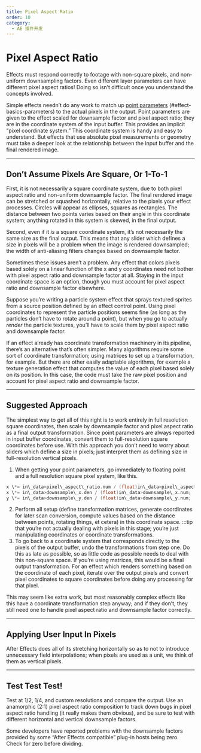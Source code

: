 ```yaml
---
title: Pixel Aspect Ratio
order: 10
category:
  - AE 插件开发
---
```


# Pixel Aspect Ratio

Effects must respond correctly to footage with non-square pixels, and non-uniform downsampling factors. Even different layer parameters can have different pixel aspect ratios! Doing so isn’t difficult once you understand the concepts involved.

Simple effects needn’t do any work to match up [point parameters](../effect-basics/parameters.html) (#effect-basics-parameters) to the actual pixels in the output. Point parameters are given to the effect scaled for downsample factor and pixel aspect ratio; they are in the coordinate system of the input buffer. This provides an implicit “pixel coordinate system.” This coordinate system is handy and easy to understand. But effects that use absolute pixel measurements or geometry must take a deeper look at the relationship between the input buffer and the final rendered image.

---

## Don’t Assume Pixels Are Square, Or 1-To-1

First, it is not necessarily a square coordinate system, due to both pixel aspect ratio and non-uniform downsample factor. The final rendered image can be stretched or squashed horizontally, relative to the pixels your effect processes. Circles will appear as ellipses, squares as rectangles. The distance between two points varies based on their angle in this coordinate system; anything rotated in this system is skewed, in the final output.

Second, even if it _is_ a square coordinate system, it’s not necessarily the same size as the final output. This means that any slider which defines a size in pixels will be a problem when the image is rendered downsampled; the width of anti-aliasing filters changes based on downsample factor.

Sometimes these issues aren’t a problem. Any effect that colors pixels based solely on a linear function of the x and y coordinates need not bother with pixel aspect ratio and downsample factor at all. Staying in the input coordinate space is an option, though you must account for pixel aspect ratio and downsample factor elsewhere.

Suppose you’re writing a particle system effect that sprays textured sprites from a source position defined by an effect control point. Using pixel coordinates to represent the particle positions seems fine (as long as the particles don’t have to rotate around a point), but when you go to actually _render_ the particle textures, you’ll have to scale them by pixel aspect ratio and downsample factor.

If an effect already has coordinate transformation machinery in its pipeline, there’s an alternative that’s often simpler. Many algorithms require some sort of coordinate transformation; using matrices to set up a transformation, for example. But there are other easily adaptable algorithms, for example a texture generation effect that computes the value of each pixel based solely on its position. In this case, the code must take the raw pixel position and account for pixel aspect ratio and downsample factor.

---

## Suggested Approach

The simplest way to get all of this right is to work entirely in full resolution square coordinates, then scale by downsample factor and pixel aspect ratio as a final output transformation. Since point parameters are always reported in input buffer coordinates, convert them to full-resolution square coordinates before use. With this approach you don’t need to worry about sliders which define a size in pixels; just interpret them as defining size in full-resolution vertical pixels.

1. When getting your point parameters, go immediately to floating point and a full resolution square pixel system, like this.

```cpp
x \*= in\_data>pixel\_aspect\_ratio.num / (float)in\_data>pixel\_aspect\_ratio.den;
x \*= in\_data>downsample\_x.den / (float)in\_data>downsample\_x.num;
y \*= in\_data>downsample\_y.den / (float)in\_data>downsample\_y.num;

```

2. Perform all setup (define transformation matrices, generate coordinates for later scan conversion, compute values based on the distance between points, rotating things, et cetera) in this coordinate space. :::tip that you’re not actually dealing with pixels in this stage; you’re just manipulating coordinates or coordinate transformations.
3. To go back to a coordinate system that corresponds directly to the pixels of the output buffer, undo the transformations from step one. Do this as late as possible, so as little code as possible needs to deal with this non-square space. If you’re using matrices, this would be a final output transformation. For an effect which renders something based on the coordinate of each pixel, iterate over the output pixels and convert pixel coordinates to square coordinates before doing any processing for that pixel.

This may seem like extra work, but most reasonably complex effects like this have a coordinate transformation step anyway; and if they don’t, they still need one to handle pixel aspect ratio and downsample factor correctly.

---

## Applying User Input In Pixels

After Effects does all of its stretching horizontally so as to not to introduce unnecessary field interpolations; when pixels are used as a unit, we think of them as vertical pixels.

---

## Test Test Test!

Test at 1/2, 1/4, and custom resolutions and compare the output. Use an anamorphic (2:1) pixel aspect ratio composition to track down bugs in pixel aspect ratio handling (it really makes them obvious), and be sure to test with different horizontal and vertical downsample factors.

Some developers have reported problems with the downsample factors provided by some “After Effects compatible” plug-in hosts being zero. Check for zero before dividing.
